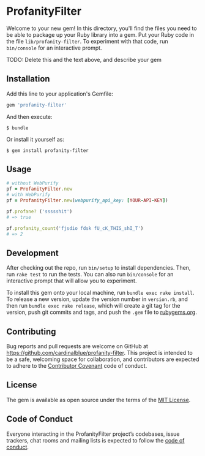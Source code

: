 # ProfanityFilter

Welcome to your new gem! In this directory, you'll find the files you need to be able to package up your Ruby library into a gem. Put your Ruby code in the file `lib/profanity-filter`. To experiment with that code, run `bin/console` for an interactive prompt.

TODO: Delete this and the text above, and describe your gem

## Installation

Add this line to your application's Gemfile:

```ruby
gem 'profanity-filter'
```

And then execute:

    $ bundle

Or install it yourself as:

    $ gem install profanity-filter

## Usage

```ruby
# without WebPurify 
pf = ProfanityFilter.new
# with WebPurify
pf = ProfanityFilter.new(webpurify_api_key: [YOUR-API-KEY])

pf.profane? ('ssssshit')
# => true

pf.profanity_count('fjsdio fdsk fU_cK_THIS_shI_T')
# => 2
```

## Development

After checking out the repo, run `bin/setup` to install dependencies. Then, run `rake test` to run the tests. You can also run `bin/console` for an interactive prompt that will allow you to experiment.

To install this gem onto your local machine, run `bundle exec rake install`. To release a new version, update the version number in `version.rb`, and then run `bundle exec rake release`, which will create a git tag for the version, push git commits and tags, and push the `.gem` file to [rubygems.org](https://rubygems.org).

## Contributing

Bug reports and pull requests are welcome on GitHub at https://github.com/cardinalblue/profanity-filter. This project is intended to be a safe, welcoming space for collaboration, and contributors are expected to adhere to the [Contributor Covenant](http://contributor-covenant.org) code of conduct.

## License

The gem is available as open source under the terms of the [MIT License](https://opensource.org/licenses/MIT).

## Code of Conduct

Everyone interacting in the ProfanityFilter project’s codebases, issue trackers, chat rooms and mailing lists is expected to follow the [code of conduct](https://github.com/cardinalblue/profanity-filter/blob/master/CODE_OF_CONDUCT.md).
